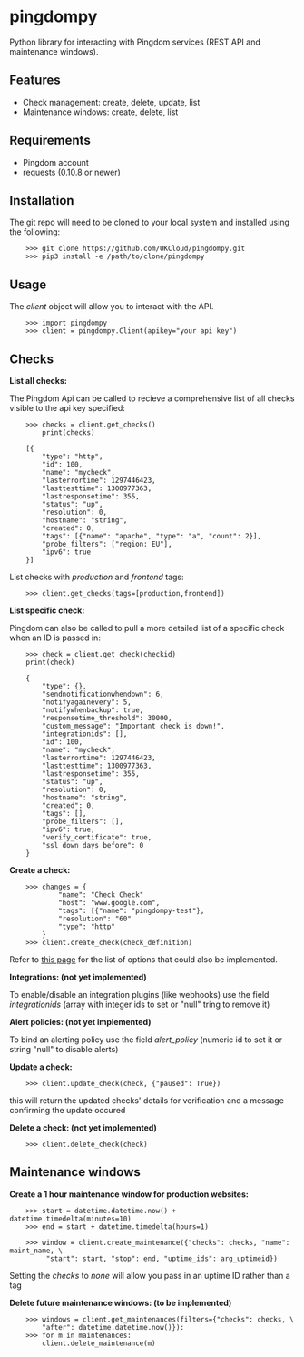 pingdompy
=========


Python library for interacting with Pingdom services (REST API and maintenance windows).


Features
--------


* Check management: create, delete, update, list
* Maintenance windows: create, delete, list


Requirements
------------


* Pingdom account
* requests (0.10.8 or newer)


Installation
------------

The git repo will need to be cloned to your local system and installed using the following: 

```
    >>> git clone https://github.com/UKCloud/pingdompy.git
    >>> pip3 install -e /path/to/clone/pingdompy
```

Usage
-----

The *client* object will allow you to interact with the API.

```
    >>> import pingdompy
    >>> client = pingdompy.Client(apikey="your api key")
```

Checks
------

**List all checks:**

The Pingdom Api can be called to recieve a comprehensive list of all checks visible to the api key specified:

```
    >>> checks = client.get_checks()
        print(checks)

    [{
        "type": "http",
        "id": 100,
        "name": "mycheck",
        "lasterrortime": 1297446423,
        "lasttesttime": 1300977363,
        "lastresponsetime": 355,
        "status": "up",
        "resolution": 0,
        "hostname": "string",
        "created": 0,
        "tags": [{"name": "apache", "type": "a", "count": 2}],
        "probe_filters": ["region: EU"],
        "ipv6": true
    }]
```

List checks with *production* and *frontend* tags:

```
    >>> client.get_checks(tags=[production,frontend])
```

**List specific check:**

Pingdom can also be called to pull a more detailed list of a specific check when an ID is passed in:

```
    >>> check = client.get_check(checkid)
    print(check)

    {
        "type": {},
        "sendnotificationwhendown": 6,
        "notifyagainevery": 5,
        "notifywhenbackup": true,
        "responsetime_threshold": 30000,
        "custom_message": "Important check is down!",
        "integrationids": [],
        "id": 100,
        "name": "mycheck",
        "lasterrortime": 1297446423,
        "lasttesttime": 1300977363,
        "lastresponsetime": 355,
        "status": "up",
        "resolution": 0,
        "hostname": "string",
        "created": 0,
        "tags": [],
        "probe_filters": [],
        "ipv6": true,
        "verify_certificate": true,
        "ssl_down_days_before": 0
    }
```

**Create a check:**

```
    >>> changes = {
            "name": "Check Check"
            "host": "www.google.com",
            "tags": [{"name": "pingdompy-test"},
            "resolution": "60"
            "type": "http"
        }
    >>> client.create_check(check_definition)
```

Refer to [this page](https://docs.pingdom.com/api/#tag/Checks/paths/~1checks/post) for the list of options that could also be implemented.

**Integrations: (not yet implemented)**

To enable/disable an integration plugins (like webhooks) use the field *integrationids* (array with integer ids to set or "null" tring to remove it)

**Alert policies: (not yet implemented)**

To bind an alerting policy use the field *alert_policy* (numeric id to set it or string "null" to disable alerts)


**Update a check:**

```
    >>> client.update_check(check, {"paused": True})
```

this will return the updated checks' details for verification and a message confirming the update occured


**Delete a check: (not yet implemented)**

```
    >>> client.delete_check(check)
```


Maintenance windows
-------------------

**Create a 1 hour maintenance window for production websites:**

```
    >>> start = datetime.datetime.now() + datetime.timedelta(minutes=10)
    >>> end = start + datetime.timedelta(hours=1)

    >>> window = client.create_maintenance({"checks": checks, "name": maint_name, \
         "start": start, "stop": end, "uptime_ids": arg_uptimeid})
```

Setting the *checks* to *none* will allow you pass in an uptime ID rather than a tag


**Delete future maintenance windows: (to be implemented)**

```
    >>> windows = client.get_maintenances(filters={"checks": checks, \ 
        "after": datetime.datetime.now()}):
    >>> for m in maintenances:
        client.delete_maintenance(m)
```